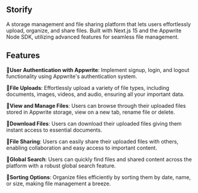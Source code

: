 ## Storify

A storage management and file sharing platform that lets users effortlessly upload, organize, and share files. Built with Next.js 15 and the Appwrite Node SDK, utilizing advanced features for seamless file management.
  
 ## Features
 
📍**User Authentication with Appwrite**: Implement signup, login, and logout functionality using Appwrite's authentication system.

📍**File Uploads**: Effortlessly upload a variety of file types, including documents, images, videos, and audio, ensuring all your important data.

📍**View and Manage Files**: Users can browse through their uploaded files stored in Appwrite storage, view on a new tab, rename file or delete.

📍**Download Files**: Users can download their uploaded files giving them instant access to essential documents.

📍**File Sharing**: Users can easily share their uploaded files with others, enabling collaboration and easy access to important content.

📍**Global Search**: Users can quickly find files and shared content across the platform with a robust global search feature.

📍**Sorting Options**: Organize files efficiently by sorting them by date, name, or size, making file management a breeze.
